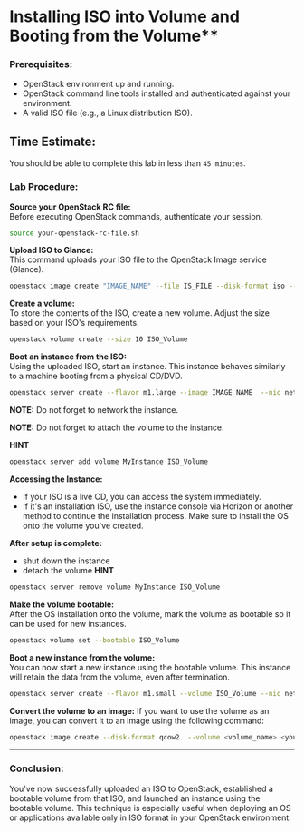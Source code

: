 # Installing ISO into Volume and Booting from the Volume**

### **Prerequisites:**
- OpenStack environment up and running.
- OpenStack command line tools installed and authenticated against your environment.
- A valid ISO file (e.g., a Linux distribution ISO).

## Time Estimate:

You should be able to complete this lab in less than `45 minutes`.


### **Lab Procedure:**

**Source your OpenStack RC file:**  
Before executing OpenStack commands, authenticate your session.
```bash
source your-openstack-rc-file.sh
```

**Upload ISO to Glance:**  
This command uploads your ISO file to the OpenStack Image service (Glance).
```bash
openstack image create "IMAGE_NAME" --file IS_FILE --disk-format iso --public
```

**Create a volume:**  
To store the contents of the ISO, create a new volume. Adjust the size based on your ISO's requirements.
```bash
openstack volume create --size 10 ISO_Volume
```

**Boot an instance from the ISO:**  
Using the uploaded ISO, start an instance. This instance behaves similarly to a machine booting from a physical CD/DVD.
```bash
openstack server create --flavor m1.large --image IMAGE_NAME  --nic net-id=Your_Net_ID MyInstance
```
**NOTE:** Do not forget to network the instance.

**NOTE:** Do not forget to attach the volume to the instance.

**HINT**

```bash
openstack server add volume MyInstance ISO_Volume
```

**Accessing the Instance:**
- If your ISO is a live CD, you can access the system immediately.
- If it's an installation ISO, use the instance console via Horizon or another method to continue the installation process. Make sure to install the OS onto the volume you've created.

**After setup is complete:**

- shut down the instance
- detach the volume
**HINT**
```bash
openstack server remove volume MyInstance ISO_Volume
```


**Make the volume bootable:**  
After the OS installation onto the volume, mark the volume as bootable so it can be used for new instances.
```bash
openstack volume set --bootable ISO_Volume
```

**Boot a new instance from the volume:**  
You can now start a new instance using the bootable volume. This instance will retain the data from the volume, even after termination.
```bash
openstack server create --flavor m1.small --volume ISO_Volume --nic net-id=Your_Net_ID New_Instance_Name
```

**Convert the volume to an image:**
If you want to use the volume as an image, you can convert it to an image using the following command:
```bash
openstack image create --disk-format qcow2  --volume <volume_name> <your_image_name>
```


---

### **Conclusion:**
You've now successfully uploaded an ISO to OpenStack, established a bootable volume from that ISO, and launched an instance using the bootable volume. This technique is especially useful when deploying an OS or applications available only in ISO format in your OpenStack environment.